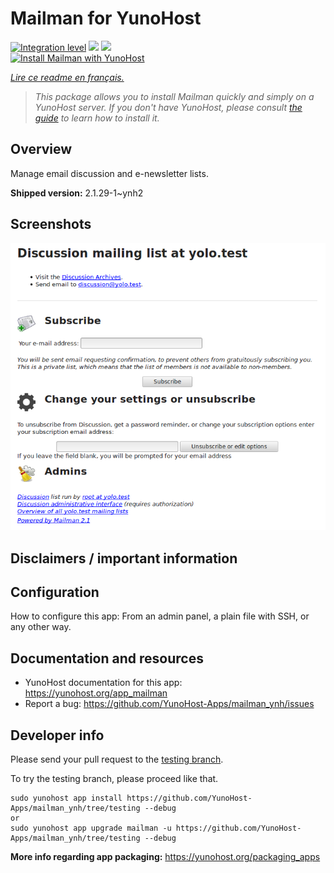 <!--
N.B.: This README was automatically generated by https://github.com/YunoHost/apps/tree/master/tools/README-generator
It shall NOT be edited by hand.
-->

# Mailman for YunoHost

[![Integration level](https://dash.yunohost.org/integration/mailman.svg)](https://dash.yunohost.org/appci/app/mailman) ![](https://ci-apps.yunohost.org/ci/badges/mailman.status.svg) ![](https://ci-apps.yunohost.org/ci/badges/mailman.maintain.svg)  
[![Install Mailman with YunoHost](https://install-app.yunohost.org/install-with-yunohost.svg)](https://install-app.yunohost.org/?app=mailman)

*[Lire ce readme en français.](./README_fr.md)*

> *This package allows you to install Mailman quickly and simply on a YunoHost server.
If you don't have YunoHost, please consult [the guide](https://yunohost.org/#/install) to learn how to install it.*

## Overview

Manage email discussion and e-newsletter lists.

**Shipped version:** 2.1.29-1~ynh2



## Screenshots

![](./doc/screenshots/screenshot.png)

## Disclaimers / important information

## Configuration

How to configure this app: From an admin panel, a plain file with SSH, or any other way.

## Documentation and resources

* YunoHost documentation for this app: https://yunohost.org/app_mailman
* Report a bug: https://github.com/YunoHost-Apps/mailman_ynh/issues

## Developer info

Please send your pull request to the [testing branch](https://github.com/YunoHost-Apps/mailman_ynh/tree/testing).

To try the testing branch, please proceed like that.
```
sudo yunohost app install https://github.com/YunoHost-Apps/mailman_ynh/tree/testing --debug
or
sudo yunohost app upgrade mailman -u https://github.com/YunoHost-Apps/mailman_ynh/tree/testing --debug
```

**More info regarding app packaging:** https://yunohost.org/packaging_apps